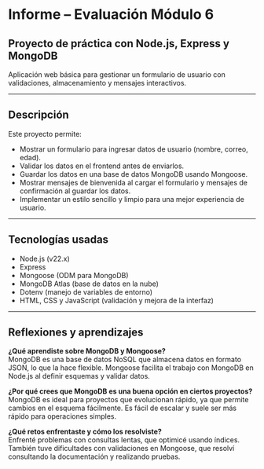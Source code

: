 # Informe – Evaluación Módulo 6

## Proyecto de práctica con Node.js, Express y MongoDB

Aplicación web básica para gestionar un formulario de usuario con validaciones, almacenamiento y mensajes interactivos.

---

## Descripción

Este proyecto permite:

- Mostrar un formulario para ingresar datos de usuario (nombre, correo, edad).
- Validar los datos en el frontend antes de enviarlos.
- Guardar los datos en una base de datos MongoDB usando Mongoose.
- Mostrar mensajes de bienvenida al cargar el formulario y mensajes de confirmación al guardar los datos.
- Implementar un estilo sencillo y limpio para una mejor experiencia de usuario.

---

## Tecnologías usadas

- Node.js (v22.x)
- Express
- Mongoose (ODM para MongoDB)
- MongoDB Atlas (base de datos en la nube)
- Dotenv (manejo de variables de entorno)
- HTML, CSS y JavaScript (validación y mejora de la interfaz)

---

## Reflexiones y aprendizajes

**¿Qué aprendiste sobre MongoDB y Mongoose?**  
MongoDB es una base de datos NoSQL que almacena datos en formato JSON, lo que la hace flexible. Mongoose facilita el trabajo con MongoDB en Node.js al definir esquemas y validar datos.

**¿Por qué crees que MongoDB es una buena opción en ciertos proyectos?**  
MongoDB es ideal para proyectos que evolucionan rápido, ya que permite cambios en el esquema fácilmente. Es fácil de escalar y suele ser más rápido para operaciones simples.

**¿Qué retos enfrentaste y cómo los resolviste?**  
Enfrenté problemas con consultas lentas, que optimicé usando índices. También tuve dificultades con validaciones en Mongoose, que resolví consultando la documentación y realizando pruebas.
